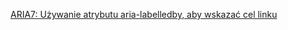 [ARIA7: Używanie atrybutu aria-labelledby, aby wskazać cel linku](https://www.w3.org/TR/WCAG20-TECHS/ARIA7.html)